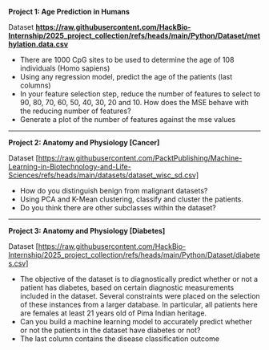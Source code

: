 **Project 1: Age Prediction in Humans**

Dataset **https://raw.githubusercontent.com/HackBio-Internship/2025_project_collection/refs/heads/main/Python/Dataset/methylation.data.csv**

- There are 1000 CpG sites to be used to determine the age of 108 individuals (Homo sapiens)
- Using any regression model, predict the age of the patients (last columns)
- In your feature selection step, reduce the number of features to select to 90, 80, 70, 60, 50, 40, 30, 20 and 10. How does the MSE behave with the reducing number of features?
- Generate a plot of the number of features against the mse values

---

**Project 2: Anatomy and Physiology [Cancer]**

Dataset [https://raw.githubusercontent.com/PacktPublishing/Machine-Learning-in-Biotechnology-and-Life-Sciences/refs/heads/main/datasets/dataset_wisc_sd.csv]

- How do you distinguish benign from malignant datasets?
- Using PCA and K-Mean clustering, classify and cluster the patients.
- Do you think there are other subclasses within the dataset?

---

**Project 3: Anatomy and Physiology [Diabetes]**

Dataset [https://raw.githubusercontent.com/HackBio-Internship/2025_project_collection/refs/heads/main/Python/Dataset/diabetes.csv]

- The objective of the dataset is to diagnostically predict whether or not a patient has diabetes, based on certain diagnostic measurements included in the dataset. Several constraints were placed on the selection of these instances from a larger database. In particular, all patients here are females at least 21 years old of Pima Indian heritage.
- Can you build a machine learning model to accurately predict whether or not the patients in the dataset have diabetes or not?
- The last column contains the disease classification outcome

